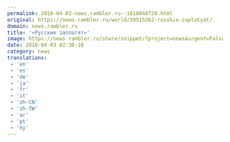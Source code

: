 ```yaml
---
permalink: 2018-04-03-news.rambler.ru--1618848720.html
original: https://news.rambler.ru/world/39515262-russkie-zaplatyat/
domain: news.rambler.ru
title: '«Русские заплатят»'
image: https://news.rambler.ru/share/snippet/?project=news&urgent=False&image=http%3A%2F%2Fnews.rambler.ru%2Fimg%2F2018%2F04%2F03051302.329291.6182.jpg&big=False&title=%C2%AB%D0%A0%D1%83%D1%81%D1%81%D0%BA%D0%B8%D0%B5+%D0%B7%D0%B0%D0%BF%D0%BB%D0%B0%D1%82%D1%8F%D1%82%C2%BB
date: 2018-04-03 02:30:18
category: news
translations: 
 - 'en'
 - 'es'
 - 'de'
 - 'ja'
 - 'fr'
 - 'it'
 - 'zh-CN'
 - 'zh-TW'
 - 'ar'
 - 'pt'
 - 'hy'
---
```


